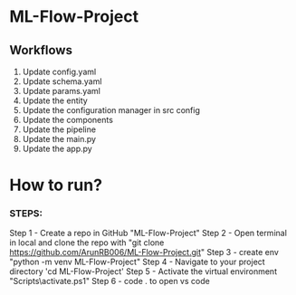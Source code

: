 # ML-Flow-Project

## Workflows

1. Update config.yaml
2. Update schema.yaml
3. Update params.yaml
4. Update the entity
5. Update the configuration manager in src config
6. Update the components
7. Update the pipeline 
8. Update the main.py
9. Update the app.py

# How to run?
### STEPS:

Step 1 - Create a repo in GitHub "ML-Flow-Project"
Step 2 - Open terminal  in local and clone the repo with  "git clone https://github.com/ArunRB006/ML-Flow-Project.git"
Step 3 - create env "python -m venv ML-Flow-Project"
Step 4 - Navigate to your project directory  'cd ML-Flow-Project'
Step 5 - Activate the virtual environment "Scripts\activate.ps1"
Step 6 - code . to open vs code

